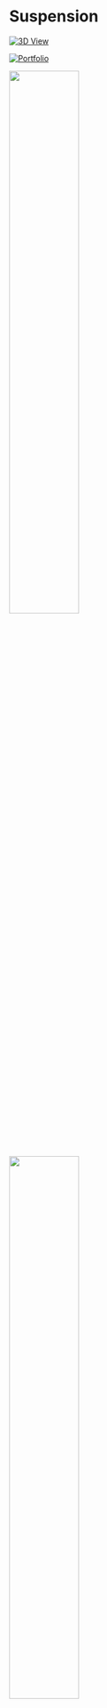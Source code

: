 # Suspension

<p>
  <a href="https://moezdurrani.github.io/3DModelsWebsite/" target="_blank">
    <img src="https://img.shields.io/badge/3D-View-blue?style=for-the-badge&logo=github" alt="3D View">
  </a>
</p>
<p>
  <a href="https://moezdurrani.com/" target="_blank">
    <img src="https://img.shields.io/badge/Portfolio-blue?style=for-the-badge&logo=github" alt="Portfolio">
  </a>
</p>


<p float="left">
  <img src="https://user-images.githubusercontent.com/103555283/199820441-097371ca-db9e-4062-88a9-b6b3b3e90f23.gif" width="50%" />
  <img src="https://user-images.githubusercontent.com/103555283/199858562-73deff18-3af8-4c63-bb0b-a090e5be18a5.png" width="50%"/>
</p>


<p>
In this project, I developed a front-wheel suspension system for a four-wheel drive vehicle, using SOLIDWORKS to design and assemble 123 parts into a functional prototype. This effort demonstrates my ability to take a concept through to a tangible outcome, showcasing skills in design, engineering, and problem-solving. The project highlights my commitment to practical innovation and my interest in automotive advancements. It's a clear example of applying technical knowledge to create real-world solutions.
</p>

